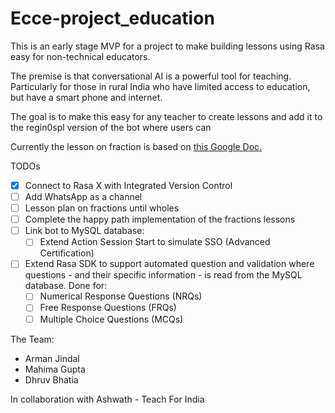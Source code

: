 # Ecce-project_education
This is an early stage MVP for a project to make building lessons using Rasa easy for non-technical educators. 

The premise is that conversational AI is a powerful tool for teaching. Particularly for those in rural India who have limited access to education, but have a smart phone and internet. 

The goal is to make this easy for any teacher to create lessons and add it to the regin0spl version of the bot where users can 

Currently the lesson on fraction is based on [this Google Doc.](https://docs.google.com/document/d/1LgeUIaqbyBnGFTDRHN3YF5hKgZFWIs5CE3sVX9yHKT0/edit?usp=sharing)

TODOs 
- [x] Connect to Rasa X with Integrated Version Control 
- [ ] Add WhatsApp as a channel 
- [ ] Lesson plan on fractions until wholes 
- [ ] Complete the happy path implementation of the fractions lessons
- [ ] Link bot to MySQL database:	
	- [ ] Extend Action Session Start to simulate SSO (Advanced Certification)
- [ ] Extend Rasa SDK to support automated question and validation where questions - and their specific information - is read from the MySQL database.  Done for:
	- [ ] Numerical Response Questions (NRQs)
	- [ ] Free Response Questions (FRQs)
	- [ ] Multiple Choice Questions (MCQs)

The Team:
- Arman Jindal
- Mahima Gupta 
- Dhruv Bhatia


In collaboration with Ashwath - Teach For India
